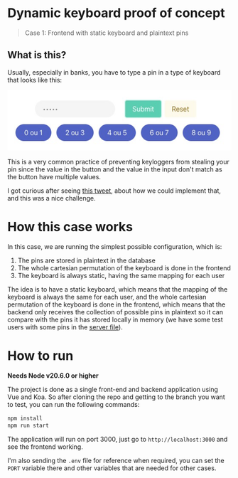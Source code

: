 # Dynamic keyboard proof of concept

> Case 1: Frontend with static keyboard and plaintext pins

## What is this?

Usually, especially in banks, you have to type a pin in a type of keyboard that looks like this:

![](assets/asset-1699483313.png)

This is a very common practice of preventing keyloggers from stealing your pin since the value in the button and the value in the input don't match as the button have multiple values.

I got curious after seeing [this tweet](https://twitter.com/niagalves/status/1719695627586580728), about how we could implement that, and this was a nice challenge.

# How this case works

In this case, we are running the simplest possible configuration, which is:

1. The pins are stored in plaintext in the database
2. The whole cartesian permutation of the keyboard is done in the frontend
3. The keyboard is always static, having the same mapping for each user

The idea is to have a static keyboard, which means that the mapping of the keyboard is always the same for each user, and the whole cartesian permutation of the keyboard is done in the frontend, which means that the backend only receives the collection of possible pins in plaintext so it can compare with the pins it has stored locally in memory (we have some test users with some pins in the [server file](./src/server.ts)).

# How to run

**Needs Node v20.6.0 or higher**

The project is done as a single front-end and backend application using Vue and Koa. So after cloning the repo and getting to the branch you want to test, you can run the following commands:

```bash
npm install
npm run start
```

The application will run on port 3000, just go to `http://localhost:3000` and see the frontend working.

I'm also sending the `.env` file for reference when required, you can set the `PORT` variable there and other variables that are needed for other cases.
